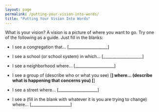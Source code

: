 ```yaml
---
layout: page
permalink: /putting-your-vision-into-words/
title: "Putting Your Vision Into Words"
---
```


What is your vision? A vision is a picture of where you want to
go. Try one of the following as a guide. Just fill in the blanks:

*   I see a congregation that… [____________________]

*   I see a school (or school system) in which… [____________________]

*   I see a neighborhood where… [____________________]

*   I see a group of (describe who or what you see) [____________________] where… (describe what is happening that concerns you) [____________________]

*   I see a street where… [____________________]

*   I see a (fill in the blank with whatever it is you are trying to change) where… [____________________]
